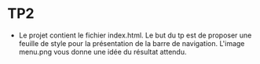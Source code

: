 # TP2
* Le projet contient le fichier index.html. Le but du tp
est de proposer une feuille de style pour la présentation de la
barre de navigation.
L'image menu.png vous donne une idée du résultat attendu.
